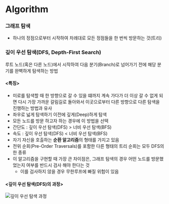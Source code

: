 # Algorithm

### 그래프 탐색
- 하나의 정점으로부터 시작하여 차례대로 모든 정점들을 한 번씩 방문하는 것(트리)

### 깊이 우선 탐색(DFS, Depth-First Search)
루트 노드(혹은 다른 노드)에서 시작하여 다음 분기(Branch)로 넘어가기 전에 해당 분기를 완벽하게 탐색하는 방법

 #### <특징>
  - 미로를 탐색할 때 한 방향으로 갈 수 있을 떄까지 계속 가다가 더 이상 갈 수 없게 되면 다시 가장 가까운 갈림길로 돌아와서 이곳으로부터 다른 방향으로 다른 탐색을 진행하는 방법과 유사
  - 좌우로 넓게 탐색하기 이전에 깊게(Deep)하게 탐색
  - 모든 노드를 방문 하고자 하는 경우에 이 방법을 선택
  - 간단도 : 깊이 우선 탐색(DFS) > 너비 우선 탐색(BFS)
  - 속도 : 깊이 우선 탐색(DFS) < 너비 우선 탐색(BFS)
  - 자기 자신을 호출하는 <Strong>순환 알고리즘</Strong>의 형태를 가지고 있음
  - 전위 순회(Pre-Order Traversals)를 포함한 다른 형태의 트리 순회는 모두 DFS의 한 종류
  - 이 알고리즘을 구현할 때 가장 큰 차이점은, 그래프 탐색의 경우 어떤 노드를 방문했었는지 여부를 반드시 검사 해야 한다는 것
    - 이를 검사하지 않을 경우 무한루프에 빠질 위험이 있음
 
#### <깊이 우선 탐색(DFS)의 과정>
![깊이 우선 탐색 과정](https://user-images.githubusercontent.com/68328998/129526514-e88bc150-7916-45a7-ad53-031f770e9a63.PNG)

